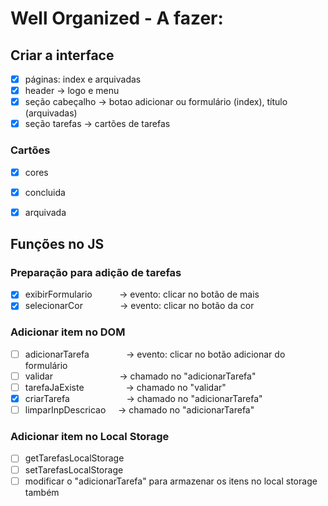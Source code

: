 # Well Organized - A fazer:

## Criar a interface
- [x] páginas: index e arquivadas
- [x] header           -> logo e menu
- [x] seção cabeçalho  -> botao adicionar ou formulário (index), título (arquivadas)
- [x] seção tarefas    -> cartões de tarefas

### Cartões
- [x] cores
- [x] concluida
- [x] arquivada

  
## Funções no JS
### Preparação para adição de tarefas
- [x] exibirFormulario          &nbsp; &nbsp; &nbsp; &nbsp; &nbsp; -> evento: clicar no botão de mais
- [x] selecionarCor             &nbsp; &nbsp; &nbsp; &nbsp; &nbsp; &nbsp; &nbsp; -> evento: clicar no botão da cor

### Adicionar item no DOM
- [ ] adicionarTarefa             &nbsp; &nbsp; &nbsp; &nbsp; &nbsp; &nbsp; &nbsp; -> evento: clicar no botão adicionar do formulário
- [ ] validar                   &nbsp; &nbsp; &nbsp; &nbsp; &nbsp; &nbsp; &nbsp; &nbsp; &nbsp; &nbsp; &nbsp; &nbsp; &nbsp; -> chamado no "adicionarTarefa"
- [ ] tarefaJaExiste              &nbsp; &nbsp; &nbsp; &nbsp; &nbsp; &nbsp; &nbsp; &nbsp; -> chamado no "validar"
- [x] criarTarefa                 &nbsp; &nbsp; &nbsp; &nbsp; &nbsp; &nbsp; &nbsp; &nbsp; &nbsp; &nbsp; &nbsp; -> chamado no "adicionarTarefa"
- [ ] limparInpDescricao        &nbsp; &nbsp; -> chamado no "adicionarTarefa"

### Adicionar item no Local Storage
- [ ] getTarefasLocalStorage
- [ ] setTarefasLocalStorage
- [ ] modificar o "adicionarTarefa" para armazenar os itens no local storage também